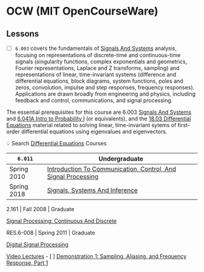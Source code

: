 # OCW (MIT OpenCourseWare)


## Lessons




- [ ]  `6.003` covers the fundamentals of [Signals And Systems](https://ocw.mit.edu/courses/6-003-signals-and-systems-fall-2011) analysis, focusing on representations of discrete-time and continuous-time signals (singularity functions, complex exponentials and geometrics, Fourier representations, Laplace and Z transforms, sampling) and representations of linear, time-invariant systems (difference and differential equations, block diagrams, system functions, poles and zeros, convolution, impulse and step responses, frequency responses). Applications are drawn broadly from engineering and physics, including feedback and control, communications, and signal processing.

The essential prerequisites for this course are 6.003 [Signals And Systems](https://ocw.mit.edu/courses/6-003-signals-and-systems-fall-2011) and [6.041A Intro to Probability I](https://ocw.mit.edu/courses/6-041sc-probabilistic-systems-analysis-and-applied-probability-fall-2013) (or equivalents), and the [18.03 Differential Equations](https://ocw.mit.edu/courses/18-03sc-differential-equations-fall-2011) material related to solving linear, time-invariant sytems of first-order differential equations using eigenvalues and eigenvectors. 

:bulb: Search [Differential Equations](https://ocw.mit.edu/search/?q=Differential%20Equations) Courses
      
| `6.011`      | Undergraduate |
|--------------|-|
| Spring 2010  | [Introduction To Communication, Control, And Signal Processing](https://ocw.mit.edu/courses/6-011-introduction-to-communication-control-and-signal-processing-spring-2010)  |
| Spring 2018  | [Signals, Systems And Inference](https://ocw.mit.edu/courses/6-011-signals-systems-and-inference-spring-2018) |

2.161 | Fall 2008 | Graduate



[Signal Processing: Continuous And Discrete](https://ocw.mit.edu/courses/2-161-signal-processing-continuous-and-discrete-fall-2008)

RES.6-008 | Spring 2011 | Graduate

[Digital Signal Processing](https://ocw.mit.edu/courses/res-6-008-digital-signal-processing-spring-2011/)


  [Video Lectures](https://ocw.mit.edu/courses/res-6-008-digital-signal-processing-spring-2011/video_galleries/video-lectures/)
    - [ ] [Demonstration 1: Sampling, Aliasing, and Frequency Response, Part 1](https://ocw.mit.edu/courses/res-6-008-digital-signal-processing-spring-2011/resources/demonstration-1-sampling-aliasing-and-frequency-response-part-1)

